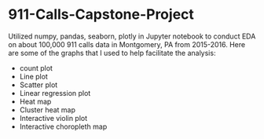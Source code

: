 # 911-Calls-Capstone-Project
Utilized numpy, pandas, seaborn, plotly in Jupyter notebook to conduct EDA on about 100,000 911 calls data in Montgomery, PA from 2015-2016. Here are some of the graphs that I used to help facilitate the analysis:

* count plot
* Line plot
* Scatter plot 
* Linear regression plot
* Heat map
* Cluster heat map
* Interactive violin plot
* Interactive choropleth map
